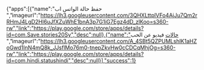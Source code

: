 {"apps":[{"name":"حفظ حالة الواتس اب ","imageurl":"https://lh3.googleusercontent.com/3QHXLttplVFo4AjJu7Qm2rRHmJ4LgD2Hl6uJfXZuWhE1bnA3p7G1iG7Egz4dD_zlKoo=s360-rw","link":"https://play.google.com/store/apps/details?id=com.Save.stories20Sy","desc":null},{"name":"حالات فيديو عن الحب ","imageurl":"https://lh3.googleusercontent.com/A_4SBt5QZPUMLshlK1aHZoGwd1InN4mQ8k_JJsflMo76m0-tnepZkvHw0cCDCqMhjOg=s360-rw","link":"https://play.google.com/store/apps/details?id=com.hindi.statushindi","desc":null}],"success":1}
